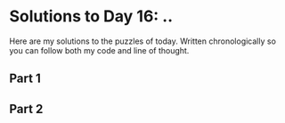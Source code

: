 # Solutions to Day 16: ..

Here are my solutions to the puzzles of today. Written chronologically so you can follow both my code and line of thought.

## Part 1



## Part 2

